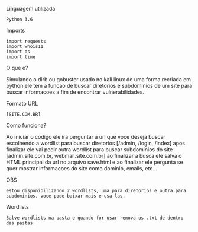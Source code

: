 Linguagem utilizada 

    Python 3.6

Imports  

    import requests
    import whois11
    import os
    import time

O que e?

Simulando o dirb ou gobuster usado no kali linux de uma forma recriada em python ele tem a funcao de buscar diretorios e subdominios de um site para buscar informacoes a fim de encontrar vulnerabilidades.

Formato URL

    [SITE.COM.BR]

Como funciona?

Ao iniciar o codigo ele ira perguntar a url que voce deseja buscar
escolhendo a wordlist para buscar diretorios [/admin, /login, /index] apos finalizar ele vai pedir outra wordlist para buscar subdominios do site [admin.site.com.br, webmail.site.com.br] ao finalizar a busca ele salva o HTML principal da url no arquivo save.html e ao finalizar ele pergunta se quer mostrar informacoes do site como dominio, emails, etc...


OBS

    estou disponibilizando 2 wordlists, uma para diretorios e outra para subdominios, voce pode baixar mais e usa-las.

Wordlists

    Salve wordlists na pasta e quando for usar remova os .txt de dentro das pastas.
